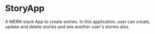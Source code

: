 # StoryApp

A MERN stack App to create sotries. In this application, user can create, update and delete stories and see another user's stories also.

